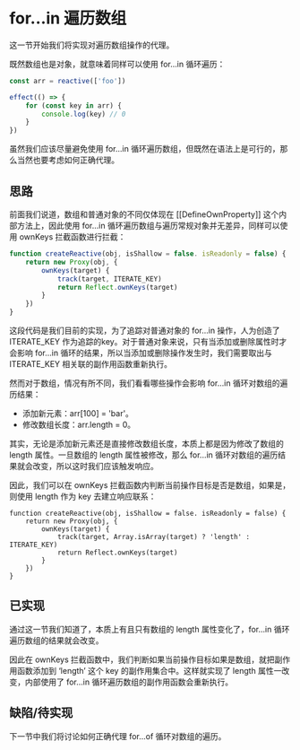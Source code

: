 # for...in 遍历数组
这一节开始我们将实现对遍历数组操作的代理。

既然数组也是对象，就意味着同样可以使用 for...in 循环遍历：
```js
const arr = reactive(['foo'])

effect(() => {
    for (const key in arr) {
        console.log(key) // 0
    }
})
```

虽然我们应该尽量避免使用 for...in 循环遍历数组，但既然在语法上是可行的，那么当然也要考虑如何正确代理。

## 思路
前面我们说道，数组和普通对象的不同仅体现在 [[DefineOwnProperty]] 这个内部方法上，因此使用 for...in 循环遍历数组与遍历常规对象并无差异，同样可以使用 ownKeys 拦截函数进行拦截：
```js
function createReactive(obj, isShallow = false. isReadonly = false) {
    return new Proxy(obj, {
        ownKeys(target) {
            track(target, ITERATE_KEY)
            return Reflect.ownKeys(target)
        }
    })
}
```
这段代码是我们目前的实现，为了追踪对普通对象的 for...in 操作，人为创造了 ITERATE_KEY 作为追踪的key。对于普通对象来说，只有当添加或删除属性时才会影响 for...in 循环的结果，所以当添加或删除操作发生时，我们需要取出与 ITERATE_KEY 相关联的副作用函数重新执行。

然而对于数组，情况有所不同，我们看看哪些操作会影响 for...in 循环对数组的遍历结果：
* 添加新元素：arr[100] = 'bar'。
* 修改数组长度：arr.length = 0。

其实，无论是添加新元素还是直接修改数组长度，本质上都是因为修改了数组的 length 属性。一旦数组的 length 属性被修改，那么 for...in 循环对数组的遍历结果就会改变，所以这时我们应该触发响应。

因此，我们可以在 ownKeys 拦截函数内判断当前操作目标是否是数组，如果是，则使用 length 作为 key 去建立响应联系：
```js{4}
function createReactive(obj, isShallow = false. isReadonly = false) {
    return new Proxy(obj, {
        ownKeys(target) {
            track(target, Array.isArray(target) ? 'length' : ITERATE_KEY)
            return Reflect.ownKeys(target)
        }
    })
}
```

## 已实现
通过这一节我们知道了，本质上有且只有数组的 length 属性变化了，for...in 循环遍历数组的结果就会改变。

因此在 ownKeys 拦截函数中，我们判断如果当前操作目标如果是数组，就把副作用函数添加到 ‘length’ 这个 key 的副作用集合中。这样就实现了 length 属性一改变，内部使用了 for...in 循环遍历数组的副作用函数会重新执行。

## 缺陷/待实现
下一节中我们将讨论如何正确代理 for...of 循环对数组的遍历。